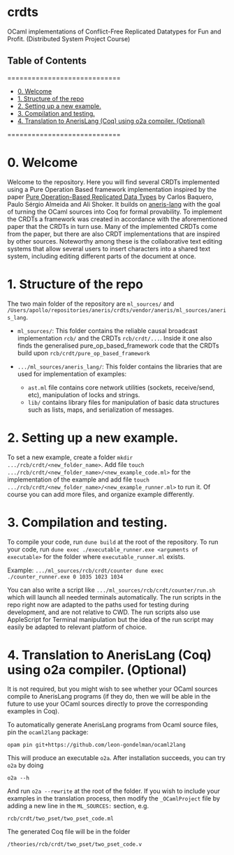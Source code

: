 # crdts
OCaml implementations of Conflict-Free Replicated Datatypes for Fun and Profit. (Distributed System Project Course)

## Table of Contents
============================

* [0\. Welcome](#0-welcome)
* [1\. Structure of the repo](#1-structure-of-the-repo)
* [2\. Setting up a new example\.](#2-setting-up-a-new-example)
* [3\. Compilation and testing\.](#3-compilation-and-testing)
* [4\. Translation to AnerisLang (Coq) using o2a compiler\. (Optional)](#4-translation-to-anerislang-coq-using-o2a-compiler-optional)

============================


# 0. Welcome
Welcome to the repository. Here you will find several CRDTs implemented using a Pure Operation Based framework implementation inspired by the paper [Pure Operation-Based Replicated Data Types](https://arxiv.org/abs/1710.04469) by Carlos Baquero, Paulo Sérgio Almeida and Ali Shoker.
It builds on [aneris-lang](https://iris-project.org/pdfs/2020-esop-aneris-final.pdf) with the goal of turning the OCaml sources into Coq for formal provability. To implement the CRDTs a framework was created in accordance with the aforementioned paper that the CRDTs in turn use. Many of the implemented CRDTs come from the paper, but there are also CRDT implementations that are inspired by other sources.
Noteworthy among these is the collaborative text editing systems that allow several users to insert characters into a shared text system, including editing different parts of the document at once.

# 1. Structure of the repo

The two main folder of the repository are `ml_sources/` and
`/Users/apollo/repositories/aneris/crdts/vendor/aneris/ml_sources/aneris_lang`.


- `ml_sources/`: This folder contains the reliable causal broadcast
  implementation `rcb/` and the CRDTs `rcb/crdt/...`.
  Inside it one also finds the generalised pure_op_based_framework code that the CRDTs build upon `rcb/crdt/pure_op_based_framework`


 - `.../ml_sources/aneris_lang/`: This folder contains the libraries that are
  used for implementation of examples:
	  - `ast.ml` file contains core network utilities (sockets, receive/send,
        etc), manipulation of locks and strings.
	  - `lib/` contains library files for manipulation of basic data structures
	    such as lists, maps, and serialization of messages.

# 2. Setting up a new example.

To set a new example, create a folder `mkdir .../rcb/crdt/<new_folder_name>`.
Add file `touch .../rcb/crdt/<new_folder_name>/<new_example_code.ml>` for the
implementation of the example and add file
`touch .../rcb/crdt/<new_folder_name>/<new_example_runner.ml>` to run it.
Of course you can add more files, and organize example differently.

# 3. Compilation and testing.

To compile your code, run `dune build` at the root of the repository.
To run your code, run `dune exec ./executable_runner.exe <arguments of executable>`
for the folder where `executable_runner.ml` exists.

Example: `.../ml_sources/rcb/crdt/counter dune exec ./counter_runner.exe 0 1035 1023 1034`

You can also write a script like `.../ml_sources/rcb/crdt/counter/run.sh`
which will launch all needed terminals automatically.
The run scripts in the repo right now are adapted to the paths used for testing during development, and are not relative to CWD.
The run scripts also use AppleScript for Terminal manipulation but the idea of the run script may easily be adapted to relevant platform of choice.

# 4. Translation to AnerisLang (Coq) using o2a compiler. (Optional)

It is not required, but you might wish to see whether your OCaml sources compile to  AnerisLang programs
(if they do, then we will be able in the future to use your OCaml sources
directly to prove the corresponding examples in Coq).

To automatically generate AnerisLang programs from Ocaml source files, pin the `ocaml2lang` package:

    opam pin git+https://github.com/leon-gondelman/ocaml2lang

This will produce an executable `o2a`. After installation succeeds, you can try `o2a` by doing

    o2a --h

And run `o2a --rewrite` at the root of the folder.
If you wish to include your examples in the translation process, then modify the
`_OCamlProject` file by adding a new line in the `ML_SOURCES:` section, e.g.

	rcb/crdt/two_pset/two_pset_code.ml

The generated Coq file will be in the folder

	/theories/rcb/crdt/two_pset/two_pset_code.v

